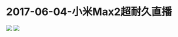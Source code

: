 # 2017-06-04-小米Max2超耐久直播
![](https://bilicover2017.github.io/Android/2017-06-04-小米Max2超耐久直播.jpg)
![](https://bilicover2017.github.io/PC/2017.06-04.jpg)
